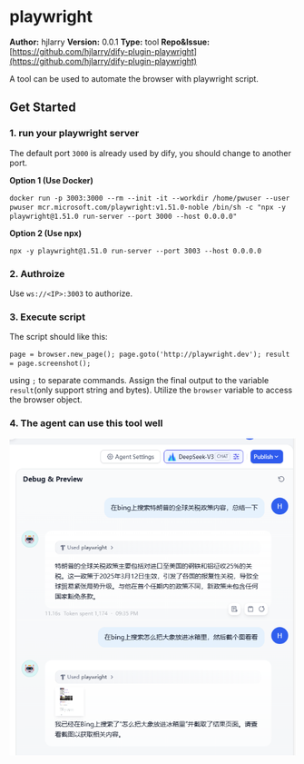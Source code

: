 # playwright

**Author:** hjlarry
**Version:** 0.0.1
**Type:** tool
**Repo&Issue:** [https://github.com/hjlarry/dify-plugin-playwright](https://github.com/hjlarry/dify-plugin-playwright)

A tool can be used to automate the browser with playwright script.

## Get Started

### 1. run your playwright server

The default port `3000` is already used by dify, you should change to another port.

**Option 1 (Use Docker)**
```
docker run -p 3003:3000 --rm --init -it --workdir /home/pwuser --user pwuser mcr.microsoft.com/playwright:v1.51.0-noble /bin/sh -c "npx -y playwright@1.51.0 run-server --port 3000 --host 0.0.0.0"
```

**Option 2 (Use npx)**
```
npx -y playwright@1.51.0 run-server --port 3003 --host 0.0.0.0
```

### 2. Authroize

Use `ws://<IP>:3003` to authorize.

### 3. Execute script
The script should like this:
```
page = browser.new_page(); page.goto('http://playwright.dev'); result = page.screenshot();
```
using `;` to separate commands. Assign the final output to the variable `result`(only support string and bytes). Utilize the `browser` variable to access the browser object. 

### 4. The agent can use this tool well
![agent](./_assets/agent.png)